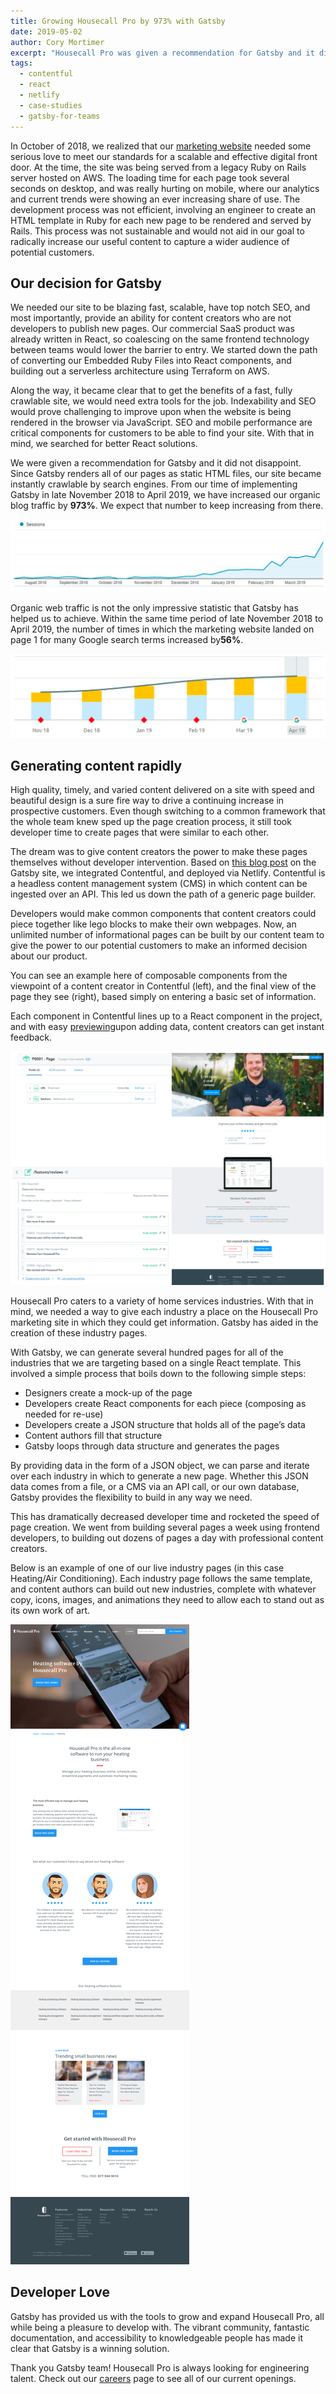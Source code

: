 ```yaml
---
title: Growing Housecall Pro by 973% with Gatsby
date: 2019-05-02
author: Cory Mortimer
excerpt: "Housecall Pro was given a recommendation for Gatsby and it did not disappoint. Within less than a year, their organic blog traffic increased by 973%!"
tags:
  - contentful
  - react
  - netlify
  - case-studies
  - gatsby-for-teams
---
```


In October of 2018, we realized that our ​[marketing website](https://www.housecallpro.com/)​ needed some serious love to meet our standards for a scalable and effective digital front door. At the time, the site was being served from a legacy Ruby on Rails server hosted on AWS. The loading time for each page took several seconds on desktop, and was really hurting on mobile, where our analytics and current trends were showing an ever increasing share of use. The development process was not efficient, involving an engineer to create an HTML template in Ruby for each new page to be rendered and served by Rails. This process was not sustainable and would not aid in our goal to radically increase our useful content to capture a wider audience of potential customers.

## Our decision for Gatsby

We needed our site to be blazing fast, scalable, have top notch SEO, and most importantly, provide an ability for content creators who are not developers to publish new pages. Our commercial SaaS product was already written in React, so coalescing on the same frontend technology between teams would lower the barrier to entry. We started down the path of converting our Embedded Ruby Files into React components, and building out a serverless architecture using Terraform on AWS.

Along the way, it became clear that to get the benefits of a fast, fully crawlable site, we would need extra tools for the job. Indexability and SEO would prove challenging to improve upon when the website is being rendered in the browser via JavaScript. SEO and mobile performance are critical components for customers to be able to find your site. With that in mind, we searched for better React solutions.

We were given a recommendation for Gatsby and it did not disappoint. Since Gatsby renders all of our pages as static HTML files, our site became instantly crawlable by search engines. From our time of implementing Gatsby in late November 2018 to April 2019, we have increased our organic blog traffic by **​973%​**. We expect that number to keep increasing from there.

![Housecall Pro Web Traffic Increase With Gatsby](./images/web-traffic-increase.png)

Organic web traffic is not the only impressive statistic that Gatsby has helped us to achieve. Within the same time period of late November 2018 to April 2019, the number of times in which the marketing website landed on page 1 for many Google search terms increased by **​56%**​.

![Housecall Pro Google Search Increase With Gatsby](./images/google-search-terms.png)

## Generating content rapidly

High quality, timely, and varied content delivered on a site with speed and beautiful design is a sure fire way to drive a continuing increase in prospective customers. Even though switching to a common framework that the whole team knew sped up the page creation process, it still took developer time to create pages that were similar to each other.

The dream was to give content creators the power to make these pages themselves without developer intervention. Based on ​[this blog post​](https://www.gatsbyjs.org/blog/2017-12-06-gatsby-plus-contentful-plus-netlify/) on the Gatsby site, we integrated Contentful, and deployed via Netlify. Contentful is a headless content management system (CMS) in which content can be ingested over an API. This led us down the path of a generic page builder.

Developers would make common components that content creators could piece together like lego blocks to make their own webpages. Now, an unlimited number of informational pages can be built by our content team to give the power to our potential customers to make an informed decision about our product.

You can see an example here of composable components from the viewpoint of a content creator in Contentful (left), and the final view of the page they see (right), based simply on entering a basic set of information.

Each component in Contentful lines up to a React component in the project, and with easy [previewing​](https://www.gatsbyjs.org/blog/2019-03-22-introducing-gatsby-preview-beta/) upon adding data, content creators can get instant feedback.

![Housecall Pro Contentful Preview](./images/contentful-preview.png)

Housecall Pro caters to a variety of home services industries. With that in mind, we needed a way to give each industry a place on the Housecall Pro marketing site in which they could get information. Gatsby has aided in the creation of these industry pages.

With Gatsby, we can generate several hundred pages for all of the industries that we are targeting based on a single React template. This involved a simple process that boils down to the following simple steps:

- Designers create a mock-up of the page
- Developers create React components for each piece (composing as needed for re-use)
- Developers create a JSON structure that holds all of the page’s data
- Content authors fill that structure
- Gatsby loops through data structure and generates the pages

By providing data in the form of a JSON object, we can parse and iterate over each industry in which to generate a new page. Whether this JSON data comes from a file, or a CMS via an API call, or our own database, Gatsby provides the flexibility to build in any way we need.

This has dramatically decreased developer time and rocketed the speed of page creation. We went from building several pages a week using frontend developers, to building out dozens of pages a day with professional content creators.

Below is an example of one of our live industry pages (in this case Heating/Air Conditioning). Each industry page follows the same template, and content authors can build out new industries, complete with whatever copy, icons, images, and animations they need to allow each to stand out as its own work of art.

![Housecall Pro Website Example](./images/website-example.png)

## Developer Love

Gatsby has provided us with the tools to grow and expand Housecall Pro, all while being a pleasure to develop with. The vibrant community, fantastic documentation, and accessibility to knowledgeable people has made it clear that Gatsby is a winning solution.

Thank you Gatsby team! Housecall Pro is always looking for engineering talent. Check out our [careers](https://www.housecallpro.com/careers/)​ page to see all of our current openings.
